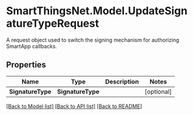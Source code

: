 # SmartThingsNet.Model.UpdateSignatureTypeRequest
A request object used to switch the signing mechanism for authorizing SmartApp callbacks.
## Properties

Name | Type | Description | Notes
------------ | ------------- | ------------- | -------------
**SignatureType** | **SignatureType** |  | [optional] 

[[Back to Model list]](../README.md#documentation-for-models) [[Back to API list]](../README.md#documentation-for-api-endpoints) [[Back to README]](../README.md)

